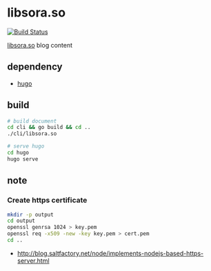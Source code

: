 # libsora.so

[![Build Status](https://travis-ci.org/if1live/libsora.so.png?branch=master)](https://travis-ci.org/if1live/libsora.so)

[libsora.so](https://if1live.github.io) blog content

## dependency

* [hugo](https://gohugo.io/getting-started/installing/)

## build

``` sh
# build document
cd cli && go build && cd ..
./cli/libsora.so

# serve hugo
cd hugo
hugo serve 
```

## note

### Create https certificate

``` bash
mkdir -p output
cd output
openssl genrsa 1024 > key.pem
openssl req -x509 -new -key key.pem > cert.pem
cd ..
```

* http://blog.saltfactory.net/node/implements-nodejs-based-https-server.html
